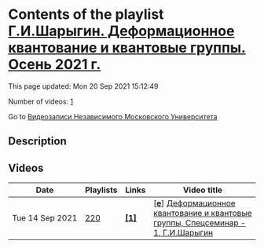 # Contents of the playlist [Г.И.Шарыгин. Деформационное квантование и квантовые группы. Осень 2021 г.](https://www.youtube.com/playlist?list=PLp9ABVh6_x4HQVO_mX7loCGE_TdLI10xv)

This page updated: Mon 20 Sep 2021 15:12:49

Number of videos: [1](#videos)

Go to [Видеозаписи Независимого Московского Университета](../README.md)

## Description



## Videos

|Date|Playlists|Links|Video title|
|---|---|---|---|
| Tue&nbsp;14&nbsp;Sep&nbsp;2021 | [220](../playlists/220 "Г.И.Шарыгин. Деформационное квантование и квантовые группы. Осень 2021 г.") | [**[1]**](https://ium.mccme.ru/f21/f21-sharygin.html) | [[**e**](https://studio.youtube.com/video/J49dgf7BMa4/edit "Edit")] [Деформационное квантование и квантовые группы, Спецсеминар - 1, Г.И.Шарыгин](https://www.youtube.com/watch?v=J49dgf7BMa4&list=PLp9ABVh6_x4HQVO_mX7loCGE_TdLI10xv "https://ium.mccme.ru/f21/f21-sharygin.html") |
